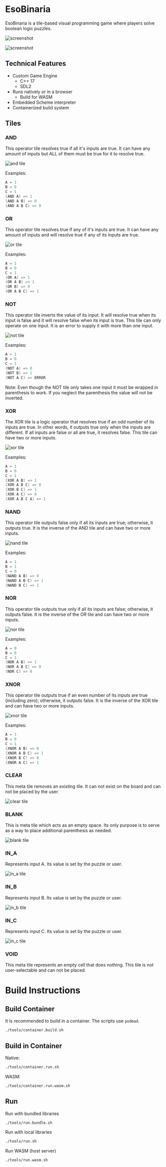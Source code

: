 # EsoBinaria

EsoBinaria is a tile-based visual programming game where players solve boolean logic puzzles. 

![screenshot](https://github.com/matdombrock/EsoBinaria/blob/master/asset_meta/screenshot/firstday.png)

![screenshot](https://github.com/matdombrock/EsoBinaria/blob/master/asset_meta/screenshot/puzzle.png)

## Technical Features
- Custom Game Engine
    - C++ 17
    - SDL2
- Runs natively or in a browser
    - Build for WASM
- Embedded Scheme interpreter
- Containerized build system

## Tiles

### AND
This operator tile resolves true if all it's inputs are true. It can have any amount of inputs but ALL of them must be true for it to resolve true. 

![and tile](https://github.com/matdombrock/EsoBinaria/blob/master/asset_meta/tiles/tile-and.png)

Examples:
```c
A = 1
B = 0
C = 1
(AND A) => 1
(AND A B) => 0
(AND A B C) => 0
```

### OR
This operator tile resolves true if any of it's inputs are true. It can have any amount of inputs and will resolve true if any of its inputs are true. 

![or tile](https://github.com/matdombrock/EsoBinaria/blob/master/asset_meta/tiles/tile-or.png)

Examples:
```c
A = 1
B = 0
C = 1
(OR A) => 1
(OR A B) => 1
(OR B) => 0
(OR A B C) => 1
```

### NOT
This operator tile inverts the value of its input. It will resolve true when its input is false and it will resolve false when its input is true. This tile can only operate on one input. It is an error to supply it with more than one input. 

![not tile](https://github.com/matdombrock/EsoBinaria/blob/master/asset_meta/tiles/tile-not.png)

Examples:
```c
A = 1
B = 0
C = 1
(NOT A) => 0
(NOT B) => 1
(NOT A C) => ERROR
```

Note: Even though the NOT tile only takes one input it must be wrapped in parenthesis to work. If you neglect the parenthesis the value will not be inverted.

### XOR
The XOR tile is a logic operator that resolves true if an odd number of its inputs are true. In other words, it outputs true only when the inputs are different. If all inputs are false or all are true, it resolves false. This tile can have two or more inputs.

![xor tile](https://github.com/matdombrock/EsoBinaria/blob/master/asset_meta/tiles/tile-xor.png)

Examples:
```c
A = 1
B = 0
C = 1
(XOR A B) => 1
(XOR A B C) => 0
(XOR B C) => 1
(XOR A C) => 0
(XOR A B C A) => 1
```

### NAND
This operator tile outputs false only if all its inputs are true; otherwise, it outputs true. It is the inverse of the AND tile and can have two or more inputs.

![nand tile](https://github.com/matdombrock/EsoBinaria/blob/master/asset_meta/tiles/tile-nand.png)

Examples:
```c
A = 1
B = 1
C = 0
(NAND A B) => 0
(NAND A B C) => 1
(NAND B C) => 1
```

### NOR
This operator tile outputs true only if all its inputs are false; otherwise, it outputs false. It is the inverse of the OR tile and can have two or more inputs.

![nor tile](https://github.com/matdombrock/EsoBinaria/blob/master/asset_meta/tiles/tile-nor.png)

Examples:
```c
A = 0
B = 0
C = 1
(NOR A B) => 1
(NOR A B C) => 0
(NOR C) => 0
```

### XNOR
This operator tile outputs true if an even number of its inputs are true (including zero); otherwise, it outputs false. It is the inverse of the XOR tile and can have two or more inputs.

![xnor tile](https://github.com/matdombrock/EsoBinaria/blob/master/asset_meta/tiles/tile-xnor.png)

Examples:
```c
A = 1
B = 0
C = 1
(XNOR A B) => 0
(XNOR A B C) => 1
(XNOR B C) => 0
(XNOR A C) => 1
```

### CLEAR
This meta tile removes an existing tile. It can not exist on the board and can not be placed by the user. 

![clear tile](https://github.com/matdombrock/EsoBinaria/blob/master/asset_meta/tiles/tile-clear.png)

### BLANK
This is meta tile which acts as an empty space. Its only purpose is to serve as a way to place additional parenthesis as needed. 

![blank tile](https://github.com/matdombrock/EsoBinaria/blob/master/asset_meta/tiles/tile-blank.png)

### IN_A
Represents input A. Its value is set by the puzzle or user.

![in_a tile](https://github.com/matdombrock/EsoBinaria/blob/master/asset_meta/tiles/tile-ina.png)

### IN_B
Represents input B. Its value is set by the puzzle or user.

![in_b tile](https://github.com/matdombrock/EsoBinaria/blob/master/asset_meta/tiles/tile-inb.png)

### IN_C
Represents input C. Its value is set by the puzzle or user.

![in_c tile](https://github.com/matdombrock/EsoBinaria/blob/master/asset_meta/tiles/tile-inc.png)

### VOID
This meta tile represents an empty cell that does nothing. This tile is not user-selectable and can not be placed.

# Build Instructions

## Build Container
It is recommended to build in a container. The scripts use `podmad`.

```sh
./tools/container.build.sh
```

## Build in Container

Native:
```sh
./tools/container.run.sh
```

WASM:
```sh
./tools/container.run.wasm.sh
```

## Run

Run with bundled libraries
```sh
./tools/run.bundle.sh
```

Run with local libraries
```sh
./tools/run.sh
```

Run WASM (host server)
```sh
./tools/run.wasm.sh
```
